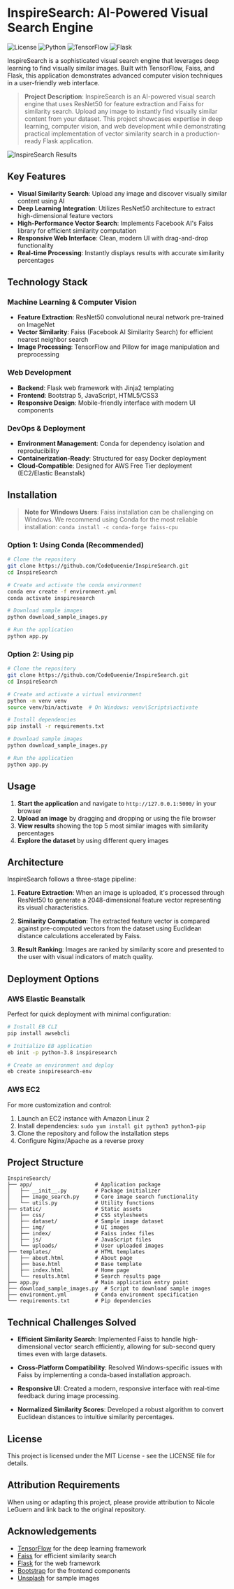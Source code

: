 # InspireSearch: AI-Powered Visual Search Engine

![License](https://img.shields.io/badge/license-MIT-blue.svg)
![Python](https://img.shields.io/badge/python-3.8%2B-blue)
![TensorFlow](https://img.shields.io/badge/tensorflow-2.4%2B-orange)
![Flask](https://img.shields.io/badge/flask-2.0%2B-green)

InspireSearch is a sophisticated visual search engine that leverages deep learning to find visually similar images. Built with TensorFlow, Faiss, and Flask, this application demonstrates advanced computer vision techniques in a user-friendly web interface.

> **Project Description**: InspireSearch is an AI-powered visual search engine that uses ResNet50 for feature extraction and Faiss for similarity search. Upload any image to instantly find visually similar content from your dataset. This project showcases expertise in deep learning, computer vision, and web development while demonstrating practical implementation of vector similarity search in a production-ready Flask application.

![InspireSearch Results](static/img/results_screenshot.png)

## Key Features

- **Visual Similarity Search**: Upload any image and discover visually similar content using AI
- **Deep Learning Integration**: Utilizes ResNet50 architecture to extract high-dimensional feature vectors
- **High-Performance Vector Search**: Implements Facebook AI's Faiss library for efficient similarity computation
- **Responsive Web Interface**: Clean, modern UI with drag-and-drop functionality
- **Real-time Processing**: Instantly displays results with accurate similarity percentages

## Technology Stack

### Machine Learning & Computer Vision
- **Feature Extraction**: ResNet50 convolutional neural network pre-trained on ImageNet
- **Vector Similarity**: Faiss (Facebook AI Similarity Search) for efficient nearest neighbor search
- **Image Processing**: TensorFlow and Pillow for image manipulation and preprocessing

### Web Development
- **Backend**: Flask web framework with Jinja2 templating
- **Frontend**: Bootstrap 5, JavaScript, HTML5/CSS3
- **Responsive Design**: Mobile-friendly interface with modern UI components

### DevOps & Deployment
- **Environment Management**: Conda for dependency isolation and reproducibility
- **Containerization-Ready**: Structured for easy Docker deployment
- **Cloud-Compatible**: Designed for AWS Free Tier deployment (EC2/Elastic Beanstalk)

## Installation

> **Note for Windows Users**: Faiss installation can be challenging on Windows. We recommend using Conda for the most reliable installation: `conda install -c conda-forge faiss-cpu`

### Option 1: Using Conda (Recommended)

```bash
# Clone the repository
git clone https://github.com/CodeQueenie/InspireSearch.git
cd InspireSearch

# Create and activate the conda environment
conda env create -f environment.yml
conda activate inspiresearch

# Download sample images
python download_sample_images.py

# Run the application
python app.py
```

### Option 2: Using pip

```bash
# Clone the repository
git clone https://github.com/CodeQueenie/InspireSearch.git
cd InspireSearch

# Create and activate a virtual environment
python -m venv venv
source venv/bin/activate  # On Windows: venv\Scripts\activate

# Install dependencies
pip install -r requirements.txt

# Download sample images
python download_sample_images.py

# Run the application
python app.py
```

## Usage

1. **Start the application** and navigate to `http://127.0.0.1:5000/` in your browser
2. **Upload an image** by dragging and dropping or using the file browser
3. **View results** showing the top 5 most similar images with similarity percentages
4. **Explore the dataset** by using different query images

## Architecture

InspireSearch follows a three-stage pipeline:

1. **Feature Extraction**: When an image is uploaded, it's processed through ResNet50 to generate a 2048-dimensional feature vector representing its visual characteristics.

2. **Similarity Computation**: The extracted feature vector is compared against pre-computed vectors from the dataset using Euclidean distance calculations accelerated by Faiss.

3. **Result Ranking**: Images are ranked by similarity score and presented to the user with visual indicators of match quality.

## Deployment Options

### AWS Elastic Beanstalk
Perfect for quick deployment with minimal configuration:

```bash
# Install EB CLI
pip install awsebcli

# Initialize EB application
eb init -p python-3.8 inspiresearch

# Create an environment and deploy
eb create inspiresearch-env
```

### AWS EC2
For more customization and control:

1. Launch an EC2 instance with Amazon Linux 2
2. Install dependencies: `sudo yum install git python3 python3-pip`
3. Clone the repository and follow the installation steps
4. Configure Nginx/Apache as a reverse proxy

## Project Structure

```
InspireSearch/
├── app/                    # Application package
│   ├── __init__.py         # Package initializer
│   ├── image_search.py     # Core image search functionality
│   └── utils.py            # Utility functions
├── static/                 # Static assets
│   ├── css/                # CSS stylesheets
│   ├── dataset/            # Sample image dataset
│   ├── img/                # UI images
│   ├── index/              # Faiss index files
│   ├── js/                 # JavaScript files
│   └── uploads/            # User uploaded images
├── templates/              # HTML templates
│   ├── about.html          # About page
│   ├── base.html           # Base template
│   ├── index.html          # Home page
│   └── results.html        # Search results page
├── app.py                  # Main application entry point
├── download_sample_images.py  # Script to download sample images
├── environment.yml         # Conda environment specification
└── requirements.txt        # Pip dependencies
```

## Technical Challenges Solved

- **Efficient Similarity Search**: Implemented Faiss to handle high-dimensional vector search efficiently, allowing for sub-second query times even with large datasets.
  
- **Cross-Platform Compatibility**: Resolved Windows-specific issues with Faiss by implementing a conda-based installation approach.

- **Responsive UI**: Created a modern, responsive interface with real-time feedback during image processing.

- **Normalized Similarity Scores**: Developed a robust algorithm to convert Euclidean distances to intuitive similarity percentages.

## License

This project is licensed under the MIT License - see the LICENSE file for details.

## Attribution Requirements

When using or adapting this project, please provide attribution to Nicole LeGuern and link back to the original repository.

## Acknowledgements

- [TensorFlow](https://www.tensorflow.org/) for the deep learning framework
- [Faiss](https://github.com/facebookresearch/faiss) for efficient similarity search
- [Flask](https://flask.palletsprojects.com/) for the web framework
- [Bootstrap](https://getbootstrap.com/) for the frontend components
- [Unsplash](https://unsplash.com/) for sample images
